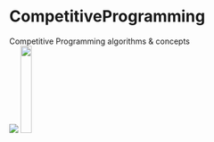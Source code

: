 # CompetitiveProgramming
Competitive Programming algorithms &amp; concepts <br>
<img src="https://img.icons8.com/color/144/000000/GeeksforGeeks.png"/>
<img src="https://upload.wikimedia.org/wikipedia/commons/6/65/HackerRank_logo.png" height="20%" width="20%">
